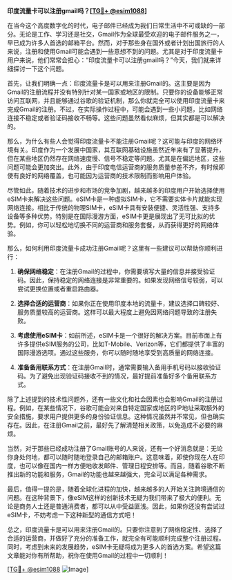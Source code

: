 **印度流量卡可以注册gmail吗？[[TG💪+ @esim1088](https://t.me/s/esim1088)]**

在当今这个高度数字化的时代，电子邮件已经成为我们日常生活中不可或缺的一部分。无论是工作、学习还是社交，Gmail作为全球最受欢迎的电子邮件服务之一，早已成为许多人首选的邮箱平台。然而，对于那些身在国外或者计划出国旅行的人来说，注册和使用Gmail可能会遇到一些意想不到的问题。尤其是对于印度流量卡用户来说，他们常常会担心：“印度流量卡可以注册gmail吗？”今天，我们就来详细探讨一下这个问题。

首先，让我们明确一点：印度流量卡是可以用来注册Gmail的。这主要是因为Gmail的注册流程并没有特别针对某一国家或地区的限制。只要你的设备能够正常访问互联网，并且能够通过谷歌的验证机制，那么你就完全可以使用印度流量卡来完成Gmail的注册。不过，在实际操作过程中，可能会遇到一些小问题，比如网络连接不稳定或者验证码接收不畅等。这些问题虽然看似麻烦，但其实都是可以解决的。

那么，为什么有些人会觉得印度流量卡不能注册Gmail呢？这可能与印度的网络环境有关。印度作为一个发展中国家，其互联网基础设施虽然近年来有了显著提升，但在某些地区仍然存在网络速度慢、信号不稳定等问题。尤其是在偏远地区，这些问题可能会更加突出。此外，由于印度电信运营商的服务质量参差不齐，有时候即使有良好的网络覆盖，也可能因为运营商的技术限制而影响用户体验。

尽管如此，随着技术的进步和市场的竞争加剧，越来越多的印度用户开始选择使用eSIM卡来解决这些问题。eSIM卡是一种虚拟SIM卡，它不需要实体卡片就能实现网络连接。相比于传统的物理SIM卡，eSIM卡具有安装便捷、灵活性强、支持多设备等多种优势。特别是在国际漫游方面，eSIM卡更是展现出了无可比拟的优势。例如，你可以轻松地切换不同的运营商和服务套餐，从而获得更好的网络体验。

那么，如何利用印度流量卡成功注册Gmail呢？这里有一些建议可以帮助你顺利进行：

1. **确保网络稳定**：在注册Gmail的过程中，你需要填写大量的信息并接受验证码。因此，保持稳定的网络连接是非常重要的。如果发现网络信号较弱，可以尝试更换位置或者重启路由器。

2. **选择合适的运营商**：如果你正在使用印度本地的流量卡，建议选择口碑较好、服务质量较高的运营商。这样可以最大程度上避免因网络问题导致的注册失败。

3. **考虑使用eSIM卡**：如前所述，eSIM卡是一个很好的解决方案。目前市面上有许多提供eSIM服务的公司，比如T-Mobile、Verizon等，它们都提供了丰富的国际漫游选项。通过这些服务，你可以随时随地享受到高质量的网络连接。

4. **准备备用联系方式**：在注册Gmail时，通常需要输入备用手机号码以接收验证码。为了避免出现验证码接收不到的情况，最好提前准备好多个备用联系方式。

除了上述提到的技术性问题外，还有一些文化和社会因素也会影响Gmail的注册过程。例如，在某些情况下，谷歌可能会对来自特定国家或地区的IP地址采取额外的安全措施，要求用户提供更多的身份验证信息。这种情况虽然并不常见，但也确实存在。因此，在注册Gmail之前，最好先了解清楚相关政策，以免造成不必要的麻烦。

当然，对于那些已经成功注册了Gmail账号的人来说，还有一个好消息就是：无论你身处何地，都可以随时随地登录自己的邮箱账户。这意味着，即使你现在人在印度，也可以像在国内一样方便地收发邮件、管理日程安排等。而且，随着谷歌不断推出新的功能和服务，Gmail的功能也越来越强大，完全可以满足各种需求。

最后，值得一提的是，随着全球化进程的加快，越来越多的人开始关注跨境通信的问题。在这种背景下，像eSIM这样的创新技术无疑为我们带来了极大的便利。无论是商务人士还是普通消费者，都可以从中受益匪浅。因此，如果你还没有尝试过eSIM卡，不妨考虑一下这种新型的通信方式吧！

总之，印度流量卡是可以用来注册Gmail的。只要你注意到了网络稳定性、选择了合适的运营商，并做好了充分的准备工作，就完全有可能顺利完成整个注册过程。同时，考虑到未来的发展趋势，eSIM卡无疑将成为更多人的首选方案。希望这篇文章能对你有所帮助，祝你在使用Gmail的过程中一切顺利！

[[TG💪+ @esim1088](https://t.me/s/esim1088) ![Image](https://i.postimg.cc/4NQfJmqS/Snipaste-2025-05-13-00-14-12.png)]